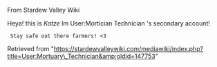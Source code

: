 From Stardew Valley Wiki

Heya! this is *Katze* Im User:Mortician Technician 's secondary account!

```
 Stay safe out there farmers! <3
```

Retrieved from "https://stardewvalleywiki.com/mediawiki/index.php?title=User:Mortuary\_Technician&amp;oldid=147753"